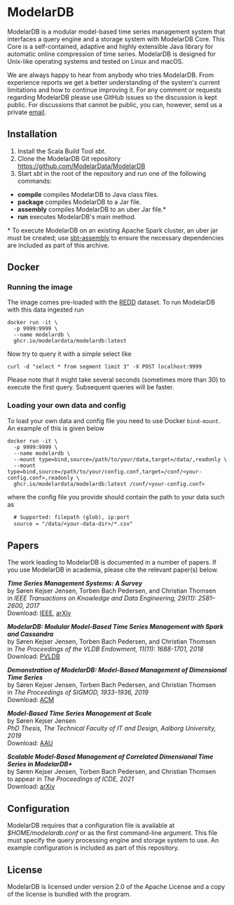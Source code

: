 # ModelarDB
ModelarDB is a modular model-based time series management system that interfaces
a query engine and a storage system with ModelarDB Core. This Core is a
self-contained, adaptive and highly extensible Java library for automatic online
compression of time series. ModelarDB is designed for Unix-like operating
systems and tested on Linux and macOS.

We are always happy to hear from anybody who tries ModelarDB. From experience
reports we get a better understanding of the system's current limitations and
how to continue improving it. For any comment or requests regarding ModelarDB
please use GitHub issues so the discussion is kept public. For discussions that
cannot be public, you can, however, send us a private
[email](mailto:skj@cs.aau.dk "email").

## Installation
1. Install the Scala Build Tool *sbt*.
2. Clone the ModelarDB Git repository https://github.com/ModelarData/ModelarDB
3. Start *sbt* in the root of the repository and run one of the following commands:

- **compile** compiles ModelarDB to Java class files.
- **package** compiles ModelarDB to a Jar file.
- **assembly** compiles ModelarDB to an uber Jar file.*
- **run** executes ModelarDB's main method.

\* To execute ModelarDB on an existing Apache Spark cluster, an uber jar must
be created; use [sbt-assembly](https://github.com/sbt/sbt-assembly) to ensure
the necessary dependencies are included as part of this archive.

## Docker

### Running the image
The image comes pre-loaded with the [REDD](http://redd.csail.mit.edu) dataset.
To run ModelarDB with this data ingested run
```shell
docker run -it \
  -p 9999:9999 \
  --name modelardb \
  ghcr.io/modelardata/modelardb:latest
```

Now try to query it with a simple select like
```shell
curl -d "select * from segment limit 3" -X POST localhost:9999
```

Please note that it might take several seconds (sometimes more than 30) to execute the first query.
Subsequent queries will be faster.

### Loading your own data and config
To load your own data and config file you need to use Docker `bind-mount`.  
An example of this is given below
```shell
docker run -it \
  -p 9999:9999 \
  --name modelardb \
  --mount type=bind,source=/path/to/your/data,target=/data/,readonly \
  --mount type=bind,source=/path/to/your/config.conf,target=/conf/<your-config.conf>,readonly \
  ghcr.io/modelardata/modelardb:latest /conf/<your-config.conf>
```
where the config file you provide should contain the path to your data such as
```txt
  # Supported: filepath (glob), ip:port
  source = "/data/<your-data-dir>/*.csv"
```


## Papers
The work leading to ModelarDB is documented in a number of papers. If you use
ModelarDB in academia, please cite the relevant paper(s) below.

***Time Series Management Systems: A Survey***\
by Søren Kejser Jensen, Torben Bach Pedersen, and Christian Thomsen\
in *IEEE Transactions on Knowledge and Data Engineering, 29(11): 2581–2600, 2017*\
Download: [IEEE](https://ieeexplore.ieee.org/document/8012550/), [arXiv](https://arxiv.org/abs/1710.01077)

***ModelarDB: Modular Model-Based Time Series Management with Spark and Cassandra***\
by Søren Kejser Jensen, Torben Bach Pedersen, and Christian Thomsen\
in *The Proceedings of the VLDB Endowment, 11(11): 1688-1701, 2018*\
Download: [PVLDB](http://www.vldb.org/pvldb/vol11/p1688-jensen.pdf)

***Demonstration of ModelarDB: Model-Based Management of Dimensional Time Series***\
by Søren Kejser Jensen, Torben Bach Pedersen, and Christian Thomsen\
in *The Proceedings of SIGMOD, 1933-1936, 2019*\
Download: [ACM](https://dl.acm.org/doi/10.1145/3299869.3320216)

***Model-Based Time Series Management at Scale***\
by Søren Kejser Jensen\
*PhD Thesis, The Technical Faculty of IT and Design, Aalborg University, 2019*\
Download: [AAU](https://vbn.aau.dk/en/publications/model-based-time-series-management-at-scale)

***Scalable Model-Based Management of Correlated Dimensional Time Series in ModelarDB+***\
by Søren Kejser Jensen, Torben Bach Pedersen, and Christian Thomsen\
to appear in *The Proceedings of ICDE, 2021*\
Download: [arXiv](https://arxiv.org/abs/1903.10269)

## Configuration
ModelarDB requires that a configuration file is available at
*$HOME/modelardb.conf* or as the first command-line argument. This file
must specify the query processing engine and storage system to use. An example
configuration is included as part of this repository.

## License
ModelarDB is licensed under version 2.0 of the Apache License and a copy of the
license is bundled with the program.
